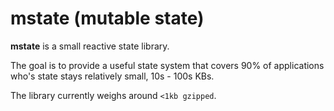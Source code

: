 # mstate (mutable state)

**mstate** is a small reactive state library.

The goal is to provide a useful state system that covers 90% of applications who's state stays relatively small, 10s - 100s KBs. 

The library currently weighs around `<1kb gzipped`.
